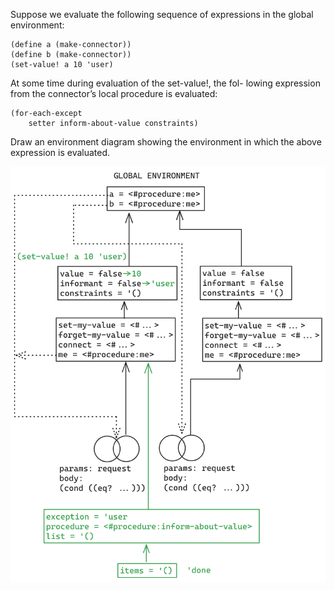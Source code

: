 Suppose we evaluate the following sequence
of expressions in the global environment:

```racket
(define a (make-connector))
(define b (make-connector))
(set-value! a 10 'user)
```

At some time during evaluation of the set-value!, the fol-
lowing expression from the connector’s local procedure is
evaluated:
```racket
(for-each-except
    setter inform-about-value constraints)
```

Draw an environment diagram showing the environment
in which the above expression is evaluated.

![Solution](../images/3.36.png)
